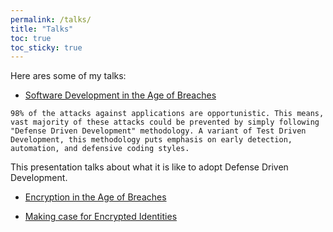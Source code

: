 ```yaml
---
permalink: /talks/
title: "Talks"
toc: true
toc_sticky: true
---
```


Here ares some of my talks: 

* [Software Development in the Age of Breaches](https://www.slideshare.net/KarthikBhat17/software-development-in-the-age-of-breaches)

```98% of the attacks against applications are opportunistic. This means, vast majority of these attacks could be prevented by simply following "Defense Driven Development" methodology. A variant of Test Driven Development, this methodology puts emphasis on early detection, automation, and defensive coding styles.```

This presentation talks about what it is like to adopt Defense Driven Development.

* [Encryption in the Age of Breaches](https://www.slideshare.net/KarthikBhat17/encryption-in-the-age-of-breaches)

* [Making case for Encrypted Identities](https://www.slideshare.net/KarthikBhat17/making-case-for-encrypted-identities)
